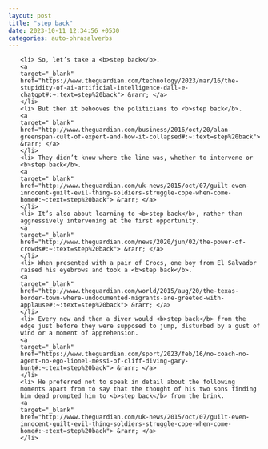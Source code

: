 ```yaml
---
layout: post
title: "step back"
date: 2023-10-11 12:34:56 +0530
categories: auto-phrasalverbs
---
```

<ol>

    <li> So, let’s take a <b>step back</b>.
    <a 
    target="_blank" 
    href="https://www.theguardian.com/technology/2023/mar/16/the-stupidity-of-ai-artificial-intelligence-dall-e-chatgpt#:~:text=step%20back"> &rarr; </a>
    </li>
    <li> But then it behooves the politicians to <b>step back</b>.
    <a 
    target="_blank" 
    href="http://www.theguardian.com/business/2016/oct/20/alan-greenspan-cult-of-expert-and-how-it-collapsed#:~:text=step%20back"> &rarr; </a>
    </li>
    <li> They didn’t know where the line was, whether to intervene or <b>step back</b>.
    <a 
    target="_blank" 
    href="http://www.theguardian.com/uk-news/2015/oct/07/guilt-even-innocent-guilt-evil-thing-soldiers-struggle-cope-when-come-home#:~:text=step%20back"> &rarr; </a>
    </li>
    <li> It’s also about learning to <b>step back</b>, rather than aggressively intervening at the first opportunity.
    <a 
    target="_blank" 
    href="http://www.theguardian.com/news/2020/jun/02/the-power-of-crowds#:~:text=step%20back"> &rarr; </a>
    </li>
    <li> When presented with a pair of Crocs, one boy from El Salvador raised his eyebrows and took a <b>step back</b>.
    <a 
    target="_blank" 
    href="http://www.theguardian.com/world/2015/aug/20/the-texas-border-town-where-undocumented-migrants-are-greeted-with-applause#:~:text=step%20back"> &rarr; </a>
    </li>
    <li> Every now and then a diver would <b>step back</b> from the edge just before they were supposed to jump, disturbed by a gust of wind or a moment of apprehension.
    <a 
    target="_blank" 
    href="https://www.theguardian.com/sport/2023/feb/16/no-coach-no-agent-no-ego-lionel-messi-of-cliff-diving-gary-hunt#:~:text=step%20back"> &rarr; </a>
    </li>
    <li> He preferred not to speak in detail about the following moments apart from to say that the thought of his two sons finding him dead prompted him to <b>step back</b> from the brink.
    <a 
    target="_blank" 
    href="http://www.theguardian.com/uk-news/2015/oct/07/guilt-even-innocent-guilt-evil-thing-soldiers-struggle-cope-when-come-home#:~:text=step%20back"> &rarr; </a>
    </li>